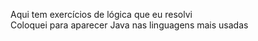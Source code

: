  Aqui tem exercícios de lógica que eu resolvi
<br>
 Coloquei para aparecer Java nas linguagens mais usadas
